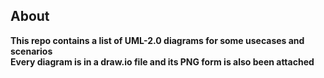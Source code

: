 ## About
**This repo contains a list of UML-2.0 diagrams for some usecases and scenarios**
<br>
**Every diagram is in a draw.io file and its PNG form is also been attached**

